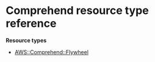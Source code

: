 # Comprehend resource type reference<a name="AWS_Comprehend"></a>

**Resource types**

- [AWS::Comprehend::Flywheel](aws-resource-comprehend-flywheel.md)
